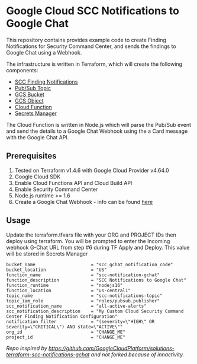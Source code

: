 # Google Cloud SCC Notifications to Google Chat

This repository contains provides example code to create Finding Notifications for Security Command Center, and sends the findings to Google Chat using a Webhook.

The infrastructure is written in Terraform, which will create the following components:

- [SCC Finding Notifications](https://cloud.google.com/security-command-center/docs/how-to-notifications)
- [Pub/Sub Topic](https://cloud.google.com/pubsub)
- [GCS Bucket](https://cloud.google.com/storage/docs/creating-buckets)
- [GCS Object](https://cloud.google.com/storage/docs/json_api/v1/objects)
- [Cloud Function](https://cloud.google.com/functions)
- [Secrets Manager](https://cloud.google.com/secret-manager)

The Cloud Function is written in Node.js which will parse the Pub/Sub event and send the details to a Google Chat Webhook using the a Card message with the Google Chat API.


## Prerequisites 

1. Tested on Terraform v1.4.6 with Google Cloud Provider v4.64.0
2. Google Cloud SDK
3. Enable Cloud Functions API and Cloud Build API
4. Enable Security Command Center
5. Node.js runtime >= 1.6
6. Create a Google Chat Webhook - info can be found [here](https://developers.google.com/chat/how-tos/webhooks#create_a_webhook)


## Usage

Update the terraform.tfvars file with your ORG and PROJECT IDs then deploy using terraform.  You will be prompted to enter the Incoming webhook G-Chat URL from step #6 during TF Apply and Deploy.  This value will be stored in Secrets Manager
```
bucket_name                     = "scc_gchat_notification_code"
bucket_location                 = "US"
function_name                   = "scc-notification-gchat"
function_description            = "SCC Notifications to Google Chat"
function_runtime                = "nodejs16"
function_location               = "us-central1"
topic_name                      = "scc-notifications-topic"
topic_iam_role                  = "roles/pubsub.publisher"
scc_notification_name           = "all-active-alerts"
scc_notification_description    = "My Custom Cloud Security Command Center Finding Notification Configuration"
notification_filter             = "(severity=\"HIGH\" OR severity=\"CRITICAL\") AND state=\"ACTIVE\""
org_id                          = "CHANGE_ME"
project_id                      = "CHANGE_ME"
```

*Repo inspired by https://github.com/GoogleCloudPlatform/solutions-terraform-scc-notifications-gchat and not forked because of innactivity.*
